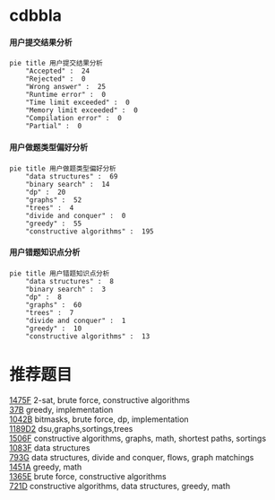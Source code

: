 # cdbbla

<!-- tabs:start -->



#### **用户提交结果分析**

```mermaid
pie title 用户提交结果分析
    "Accepted" :  24
    "Rejected" :  0
    "Wrong answer" :  25
    "Runtime error" :  0
    "Time limit exceeded" :  0
    "Memory limit exceeded" :  0
    "Compilation error" :  0
    "Partial" :  0
```

#### **用户做题类型偏好分析**

```mermaid
pie title 用户做题类型偏好分析
    "data structures" :  69
    "binary search" :  14
    "dp" :  20
    "graphs" :  52
    "trees" :  4
    "divide and conquer" :  0
    "greedy" :  55
    "constructive algorithms" :  195
```
#### **用户错题知识点分析**

```mermaid
pie title 用户错题知识点分析
    "data structures" :  8
    "binary search" :  3
    "dp" :  8
    "graphs" :  60
    "trees" :  7
    "divide and conquer" :  1
    "greedy" :  10
    "constructive algorithms" :  13
```



<!-- tabs:end -->
# 推荐题目
[1475F](https://codeforces.com/contest/1475/problem/F)		2-sat,
                        brute force,
                        constructive algorithms		  
[37B](https://codeforces.com/contest/37/problem/B)		greedy,
                        implementation		  
[1042B](https://codeforces.com/contest/1042/problem/B)		bitmasks,
                        brute force,
                        dp,
                        implementation		  
[1189D2](https://codeforces.com/contest/1189D/problem/2)		dsu,graphs,sortings,trees		  
[1506F](https://codeforces.com/contest/1506/problem/F)		constructive algorithms,
                        graphs,
                        math,
                        shortest paths,
                        sortings		  
[1083F](https://codeforces.com/contest/1083/problem/F)		data structures		  
[793G](https://codeforces.com/contest/793/problem/G)		data structures,
                        divide and conquer,
                        flows,
                        graph matchings		  
[1451A](https://codeforces.com/contest/1451/problem/A)		greedy,
                        math		  
[1365E](https://codeforces.com/contest/1365/problem/E)		brute force,
                        constructive algorithms		  
[721D](https://codeforces.com/contest/721/problem/D)		constructive algorithms,
                        data structures,
                        greedy,
                        math		  
